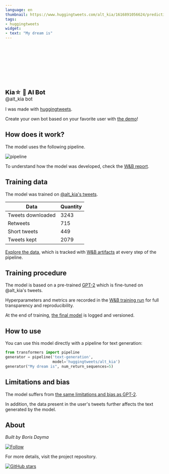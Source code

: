 ```yaml
---
language: en
thumbnail: https://www.huggingtweets.com/alt_kia/1616891056624/predictions.png
tags:
- huggingtweets
widget:
- text: "My dream is"
---
```


<div>
<div style="width: 132px; height:132px; border-radius: 50%; background-size: cover; background-image: url('https://pbs.twimg.com/profile_images/1357168007055872000/QQez_OqS_400x400.jpg')">
</div>
<div style="margin-top: 8px; font-size: 19px; font-weight: 800">Kia‏☆ 🤖 AI Bot </div>
<div style="font-size: 15px">@alt_kia bot</div>
</div>

I was made with [huggingtweets](https://github.com/borisdayma/huggingtweets).

Create your own bot based on your favorite user with [the demo](https://colab.research.google.com/github/borisdayma/huggingtweets/blob/master/huggingtweets-demo.ipynb)!

## How does it work?

The model uses the following pipeline.

![pipeline](https://github.com/borisdayma/huggingtweets/blob/master/img/pipeline.png?raw=true)

To understand how the model was developed, check the [W&B report](https://wandb.ai/wandb/huggingtweets/reports/HuggingTweets-Train-a-Model-to-Generate-Tweets--VmlldzoxMTY5MjI).

## Training data

The model was trained on [@alt_kia's tweets](https://twitter.com/alt_kia).

| Data | Quantity |
| --- | --- |
| Tweets downloaded | 3243 |
| Retweets | 715 |
| Short tweets | 449 |
| Tweets kept | 2079 |

[Explore the data](https://wandb.ai/wandb/huggingtweets/runs/2oea8dpz/artifacts), which is tracked with [W&B artifacts](https://docs.wandb.com/artifacts) at every step of the pipeline.

## Training procedure

The model is based on a pre-trained [GPT-2](https://huggingface.co/gpt2) which is fine-tuned on @alt_kia's tweets.

Hyperparameters and metrics are recorded in the [W&B training run](https://wandb.ai/wandb/huggingtweets/runs/1aog3cgu) for full transparency and reproducibility.

At the end of training, [the final model](https://wandb.ai/wandb/huggingtweets/runs/1aog3cgu/artifacts) is logged and versioned.

## How to use

You can use this model directly with a pipeline for text generation:

```python
from transformers import pipeline
generator = pipeline('text-generation',
                     model='huggingtweets/alt_kia')
generator("My dream is", num_return_sequences=5)
```

## Limitations and bias

The model suffers from [the same limitations and bias as GPT-2](https://huggingface.co/gpt2#limitations-and-bias).

In addition, the data present in the user's tweets further affects the text generated by the model.

## About

*Built by Boris Dayma*

[![Follow](https://img.shields.io/twitter/follow/borisdayma?style=social)](https://twitter.com/intent/follow?screen_name=borisdayma)

For more details, visit the project repository.

[![GitHub stars](https://img.shields.io/github/stars/borisdayma/huggingtweets?style=social)](https://github.com/borisdayma/huggingtweets)
